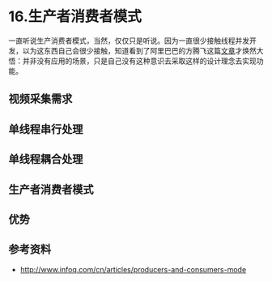 # 16.生产者消费者模式

一直听说生产消费者模式，当然，仅仅只是听说。因为一直很少接触线程并发开发，以为这东西自己会很少接触，知道看到了阿里巴巴的方腾飞这篇[文章](http://www.infoq.com/cn/articles/producers-and-consumers-mode)才焕然大悟：并非没有应用的场景，只是自己没有这种意识去采取这样的设计理念去实现功能。

## 视频采集需求

## 单线程串行处理

## 单线程耦合处理

## 生产者消费者模式

## 优势

## 参考资料
  * http://www.infoq.com/cn/articles/producers-and-consumers-mode
